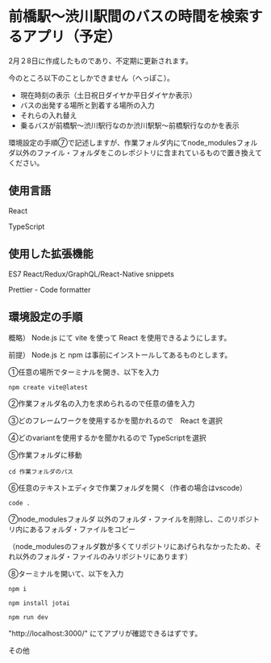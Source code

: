 # 前橋駅〜渋川駅間のバスの時間を検索するアプリ（予定）
2月２8日に作成したものであり、不定期に更新されます。

今のところ以下のことしかできません（へっぽこ）。
- 現在時刻の表示（土日祝日ダイヤか平日ダイヤか表示）
- バスの出発する場所と到着する場所の入力
- それらの入れ替え
- 乗るバスが前橋駅〜渋川駅行なのか渋川駅駅〜前橋駅行なのかを表示

   

環境設定の手順⑦で記述しますが、作業フォルダ内にてnode_modulesフォルダ以外のファイル・フォルダをこのレポジトリに含まれているもので置き換えてください。

## 使用言語
React 

TypeScript

## 使用した拡張機能
ES7 React/Redux/GraphQL/React-Native snippets

Prettier - Code formatter

## 環境設定の手順
概略） Node.js にて vite を使って React を使用できるようにします。

前提） Node.js と npm は事前にインストールしてあるものとします。


①任意の場所でターミナルを開き、以下を入力

  `npm create vite@latest`
  
②作業フォルダ名の入力を求められるので任意の値を入力

③どのフレームワークを使用するかを聞かれるので　React を選択

④どのvariantを使用するかを聞かれるので TypeScriptを選択

⑤作業フォルダに移動

  `cd 作業フォルダのパス`
  
⑥任意のテキストエディタで作業フォルダを開く（作者の場合はvscode）

  `code .`
  
⑦node_modulesフォルダ 以外のフォルダ・ファイルを削除し、このリポジトリ内にあるフォルダ・ファイルをコピー

 （node_modulesのフォルダ数が多くてリポジトリにあげられなかったため、それ以外のフォルダ・ファイルのみリポジトリにあります）

⑧ターミナルを開いて、以下を入力

  `npm i`
  
  `npm install jotai`
  
  `npm run dev`
  
  "http://localhost:3000/"
  にてアプリが確認できるはずです。

その他
